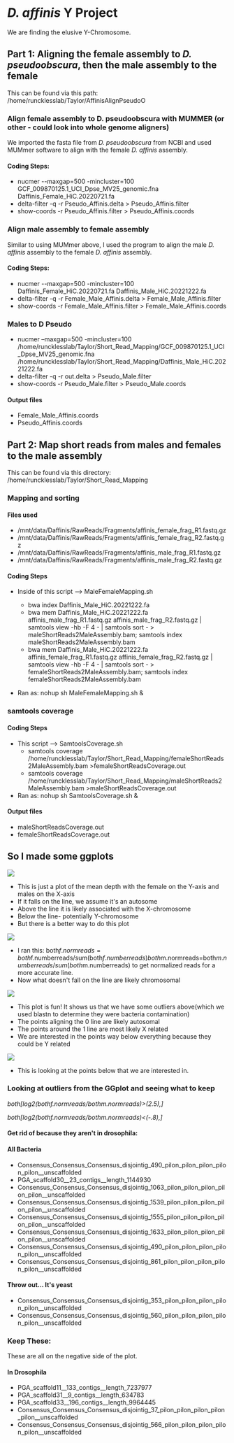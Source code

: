 # _D. affinis_ Y Project
We are finding the elusive Y-Chromosome.


## Part 1: Aligning the female assembly to _D. pseudoobscura_, then the male assembly to the female
This can be found via this path: /home/runcklesslab/Taylor/AffinisAlignPseudoO
### Align female assembly to D. pseudoobscura with MUMMER (or other - could look into whole genome aligners)
We imported the fasta file from _D. pseudoobscura_ from NCBI and used MUMmer software to align with the female _D. affinis_ assembly.

#### Coding Steps:
- nucmer --maxgap=500 -mincluster=100 GCF_009870125.1_UCI_Dpse_MV25_genomic.fna Daffinis_Female_HiC.20220721.fa
- delta-filter -q -r Pseudo_Affinis.delta > Pseudo_Affinis.filter
- show-coords -r Pseudo_Affinis.filter > Pseudo_Affinis.coords

### Align male assembly to female assembly
Similar to using MUMmer above, I used the program to align the male _D. affinis_ assembly to the female _D. affinis_ assembly.

#### Coding Steps:
- nucmer --maxgap=500 -mincluster=100 Daffinis_Female_HiC.20220721.fa Daffinis_Male_HiC.20221222.fa
- delta-filter -q -r Female_Male_Affinis.delta > Female_Male_Affinis.filter
- show-coords -r Female_Male_Affinis.filter > Female_Male_Affinis.coords

### Males to D Pseudo
- nucmer –maxgap=500 -mincluster=100 /home/runcklesslab/Taylor/Short_Read_Mapping/GCF_009870125.1_UCI_Dpse_MV25_genomic.fna /home/runcklesslab/Taylor/Short_Read_Mapping/Daffinis_Male_HiC.20221222.fa
- delta-filter -q -r out.delta > Pseudo_Male.filter
- show-coords -r Pseudo_Male.filter > Pseudo_Male.coords

#### Output files
- Female_Male_Affinis.coords
- Pseudo_Affinis.coords

## Part 2: Map short reads from males and females to the male assembly
This can be found via this directory: /home/runcklesslab/Taylor/Short_Read_Mapping

### Mapping and sorting

#### Files used
- /mnt/data/Daffinis/RawReads/Fragments/affinis_female_frag_R1.fastq.gz
- /mnt/data/Daffinis/RawReads/Fragments/affinis_female_frag_R2.fastq.gz
- /mnt/data/Daffinis/RawReads/Fragments/affinis_male_frag_R1.fastq.gz
- /mnt/data/Daffinis/RawReads/Fragments/affinis_male_frag_R2.fastq.gz

#### Coding Steps
- Inside of this script --> MaleFemaleMapping.sh
	- bwa index Daffinis_Male_HiC.20221222.fa
	- bwa mem Daffinis_Male_HiC.20221222.fa affinis_male_frag_R1.fastq.gz affinis_male_frag_R2.fastq.gz | samtools view -hb -F 4 - | samtools sort - > maleShortReads2MaleAssembly.bam; samtools index maleShortReads2MaleAssembly.bam
	- bwa mem Daffinis_Male_HiC.20221222.fa affinis_female_frag_R1.fastq.gz affinis_female_frag_R2.fastq.gz | samtools view -hb -F 4 - | samtools sort - > femaleShortReads2MaleAssembly.bam; samtools index femaleShortReads2MaleAssembly.bam

- Ran as: nohup sh MaleFemaleMapping.sh &
### samtools coverage
#### Coding Steps
- This script --> SamtoolsCoverage.sh
	- samtools coverage /home/runcklesslab/Taylor/Short_Read_Mapping/femaleShortReads2MaleAssembly.bam >femaleShortReadsCoverage.out
	- samtools coverage /home/runcklesslab/Taylor/Short_Read_Mapping/maleShortReads2MaleAssembly.bam >maleShortReadsCoverage.out
- Ran as: nohup sh SamtoolsCoverage.sh &

#### Output files

- maleShortReadsCoverage.out
- femaleShortReadsCoverage.out




## So I made some ggplots



![](https://raw.githubusercontent.com/ShesCodingOverHere/TDC_Lab_Notebook/master/images/MeanDepthPlotMalesToFemales.png)

- This is just a plot of the mean depth with the female on the Y-axis and males on the X-axis
- If it falls on the line, we assume it's an autosome
- Above the line it is likely associated with the X-chromosome
- Below the line- potentially Y-chromosome
- But there is a better way to do this plot

![](https://raw.githubusercontent.com/ShesCodingOverHere/TDC_Lab_Notebook/master/images/BetterFitLineMeanDepthMaleToFemale.png)

- I ran this: both$f.normreads=both$f.numberreads/sum(both$f.numberreads)
both$m.normreads=both$m.numberreads/sum(both$m.numberreads)
to get normalized reads for a more accurate line. 
- Now what doesn't fall on the line are likely chromosomal

![](https://raw.githubusercontent.com/ShesCodingOverHere/TDC_Lab_Notebook/master/images/RatioNormalizedReads.png)

- This plot is fun! It shows us that we have some outliers above(which we used blastn to determine they were bacteria contamination)
- The points aligning the 0 line are likely autosomal
- The points around the 1 line are most likely X related
- We are interested in the points way below everything because they could be Y related

![](https://raw.githubusercontent.com/ShesCodingOverHere/TDC_Lab_Notebook/master/images/PotentialYCandidates.png)


- This is looking at the points below that we are interested in. 


### Looking at outliers from the GGplot and seeing what to keep


*both[log2(both$f.normreads/both$m.normreads)>(2.5),]*

*both[log2(both$f.normreads/both$m.normreads)<(-.8),]*

#### Get rid of because they aren't in drosophila:
#### All Bacteria
-  Consensus_Consensus_Consensus_disjointig_490_pilon_pilon_pilon_pilon_pilon__unscaffolded
- PGA_scaffold30__23_contigs__length_1144930
- Consensus_Consensus_Consensus_disjointig_1063_pilon_pilon_pilon_pilon_pilon__unscaffolded
- Consensus_Consensus_Consensus_disjointig_1539_pilon_pilon_pilon_pilon_pilon__unscaffolded
- Consensus_Consensus_Consensus_disjointig_1555_pilon_pilon_pilon_pilon_pilon__unscaffolded
- Consensus_Consensus_Consensus_disjointig_1633_pilon_pilon_pilon_pilon_pilon__unscaffolded
- Consensus_Consensus_Consensus_disjointig_490_pilon_pilon_pilon_pilon_pilon__unscaffolded
- Consensus_Consensus_Consensus_disjointig_861_pilon_pilon_pilon_pilon_pilon__unscaffolded

#### Throw out... It's yeast
- Consensus_Consensus_Consensus_disjointig_353_pilon_pilon_pilon_pilon_pilon__unscaffolded
- Consensus_Consensus_Consensus_disjointig_560_pilon_pilon_pilon_pilon_pilon__unscaffolded


### Keep These:
These are all on the negative side of the plot.
#### In Drosophila
- PGA_scaffold11__133_contigs__length_7237977
- PGA_scaffold31__9_contigs__length_634783
- PGA_scaffold33__196_contigs__length_9964445
- Consensus_Consensus_Consensus_disjointig_37_pilon_pilon_pilon_pilon_pilon__unscaffolded
- Consensus_Consensus_Consensus_disjointig_566_pilon_pilon_pilon_pilon_pilon__unscaffolded